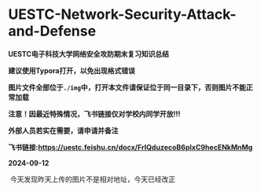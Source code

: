 # UESTC-Network-Security-Attack-and-Defense
**UESTC电子科技大学网络安全攻防期末复习知识总结**

**建议使用Typora打开，以免出现格式错误**

**图片文件全部位于`./img`中，打开本文件请保证位于同一目录下，否则图片不能正常加载**

**注意！因最近特殊情况，飞书链接仅对学校内同学开放!!!**

**外部人员若实在需要，请申请并备注**

**飞书链接:https://uestc.feishu.cn/docx/FrIQduzecoB6plxC9hecENkMnMg**



**2024-09-12**

​	今天发现昨天上传的图片不是相对地址，今天已经改正
